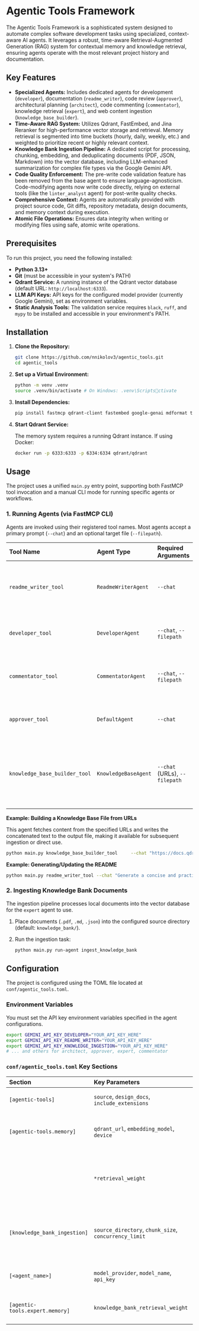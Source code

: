 # Agentic Tools Framework

The Agentic Tools Framework is a sophisticated system designed to automate complex software development tasks using specialized, context-aware AI agents. It leverages a robust, time-aware Retrieval-Augmented Generation (RAG) system for contextual memory and knowledge retrieval, ensuring agents operate with the most relevant project history and documentation.

## Key Features

- **Specialized Agents:** Includes dedicated agents for development (`developer`), documentation (`readme_writer`), code review (`approver`), architectural planning (`architect`), code commenting (`commentator`), knowledge retrieval (`expert`), and web content ingestion (`knowledge_base_builder`).
- **Time-Aware RAG System:** Utilizes Qdrant, FastEmbed, and Jina Reranker for high-performance vector storage and retrieval. Memory retrieval is segmented into time buckets (hourly, daily, weekly, etc.) and weighted to prioritize recent or highly relevant context.
- **Knowledge Bank Ingestion Pipeline:** A dedicated script for processing, chunking, embedding, and deduplicating documents (PDF, JSON, Markdown) into the vector database, including LLM-enhanced summarization for complex file types via the Google Gemini API.
- **Code Quality Enforcement:** The pre-write code validation feature has been removed from the base agent to ensure language-agnosticism. Code-modifying agents now write code directly, relying on external tools (like the `linter_analyst` agent) for post-write quality checks.
- **Comprehensive Context:** Agents are automatically provided with project source code, Git diffs, repository metadata, design documents, and memory context during execution.
- **Atomic File Operations:** Ensures data integrity when writing or modifying files using safe, atomic write operations.

## Prerequisites

To run this project, you need the following installed:

- **Python 3.13+**
- **Git** (must be accessible in your system's PATH)
- **Qdrant Service:** A running instance of the Qdrant vector database (default URL: `http://localhost:6333`).
- **LLM API Keys:** API keys for the configured model provider (currently Google Gemini), set as environment variables.
- **Static Analysis Tools:** The validation service requires `black`, `ruff`, and `mypy` to be installed and accessible in your environment's PATH.

## Installation

1. **Clone the Repository:**

   ```bash
   git clone https://github.com/nnikolov3/agentic_tools.git
   cd agentic_tools
   ```

1. **Set up a Virtual Environment:**

   ```bash
   python -m venv .venv
   source .venv/bin/activate # On Windows: .venv\Scriptsctivate
   ```

1. **Install Dependencies:**

   ```bash
   pip install fastmcp qdrant-client fastembed google-genai mdformat tenacity pdfminer.six
   ```

1. **Start Qdrant Service:**

   The memory system requires a running Qdrant instance. If using Docker:

   ```bash
   docker run -p 6333:6333 -p 6334:6334 qdrant/qdrant
   ```

## Usage

The project uses a unified `main.py` entry point, supporting both FastMCP tool invocation and a manual CLI mode for running specific agents or workflows.

### 1. Running Agents (via FastMCP CLI)

Agents are invoked using their registered tool names. Most agents accept a primary prompt (`--chat`) and an optional target file (`--filepath`).

| Tool Name | Agent Type | Required Arguments | Purpose |
| :--- | :--- | :--- | :--- |
| `readme_writer_tool` | `ReadmeWriterAgent` | `--chat` | Generates or updates the project's `README.md` based on project context. |
| `developer_tool` | `DeveloperAgent` | `--chat`, `--filepath` | Writes or refactors code in a specific file, with validation. |
| `commentator_tool` | `CommentatorAgent` | `--chat`, `--filepath` | Adds documentation, docstrings, and organizes imports in a source file. |
| `approver_tool` | `DefaultAgent` | `--chat` | Audits recent Git changes (`git diff`) against design documents. |
| `knowledge_base_builder_tool` | `KnowledgeBaseAgent` | `--chat` (URLs), `--filepath` | Fetches content from a comma-separated list of URLs and saves the concatenated result to a specified file. |

**Example: Building a Knowledge Base File from URLs**

This agent fetches content from the specified URLs and writes the concatenated text to the output file, making it available for subsequent ingestion or direct use.

```bash
python main.py knowledge_base_builder_tool     --chat "https://docs.qdrant.tech/cloud/quickstart/, https://fastembed.ai/docs/usage/"     --filepath knowledge_bank/qdrant_and_fastembed_docs.txt
```

**Example: Generating/Updating the README**

```bash
python main.py readme_writer_tool --chat "Generate a concise and practical README.md for the project, focusing on the Qdrant RAG system and agent orchestration."
```

### 2. Ingesting Knowledge Bank Documents

The ingestion pipeline processes local documents into the vector database for the `expert` agent to use.

1. Place documents (`.pdf`, `.md`, `.json`) into the configured source directory (default: `knowledge_bank/`).

1. Run the ingestion task:

   ```bash
   python main.py run-agent ingest_knowledge_bank
   ```

## Configuration

The project is configured using the TOML file located at `conf/agentic_tools.toml`.

### Environment Variables

You must set the API key environment variables specified in the agent configurations.

```bash
export GEMINI_API_KEY_DEVELOPER="YOUR_API_KEY_HERE"
export GEMINI_API_KEY_README_WRITER="YOUR_API_KEY_HERE"
export GEMINI_API_KEY_KNOWLEDGE_INGESTION="YOUR_API_KEY_HERE"
# ... and others for architect, approver, expert, commentator
```

### `conf/agentic_tools.toml` Key Sections

| Section | Key Parameters | Default Values/Details |
| :--- | :--- | :--- |
| `[agentic-tools]` | `source`, `design_docs`, `include_extensions` | Defines directories to scan (`src`), design document paths, and file filters (`.py`, `.md`, `.toml`). |
| `[agentic-tools.memory]` | `qdrant_url`, `embedding_model`, `device` | Qdrant connection (`http://localhost:6333`), embedding model (`mixedbread-ai/mxbai-embed-large-v1`), and processing device (`cuda`/`cpu`). |
| | `*retrieval_weight` | Weights (0.0 to 1.0) defining the proportion of memories retrieved from time buckets. Default weights are set to prioritize the knowledge bank (`knowledge_bank_retrieval_weight = 1.0`). |
| `[knowledge_bank_ingestion]` | `source_directory`, `chunk_size`, `concurrency_limit` | Source directory (`../knowledge_bank`), chunking parameters (1024/200), and max concurrent file processing (5). This section also defines the LLM model and prompt used for PDF/JSON summarization. |
| `[<agent_name>]` | `model_provider`, `model_name`, `api_key` | Agent-specific LLM settings (e.g., `google`, `gemini-2.5-pro`), and the environment variable name for the API key. |
| `[agentic-tools.expert.memory]` | `knowledge_bank_retrieval_weight` | Overrides global memory weights for the `expert` agent, typically set to `1.0` to rely solely on the knowledge bank for answers. |
